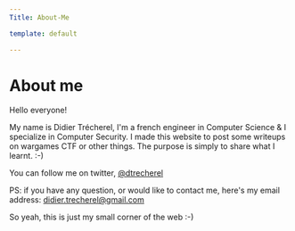 ```yaml
---
Title: About-Me

template: default

---
```


# About me

Hello everyone!

My name is Didier Trécherel, I'm a french engineer in Computer Science & I specialize in Computer Security. I made this website to post some writeups on wargames CTF or other things. The purpose is simply to share what I learnt. :-)

You can follow me on twitter, [@dtrecherel][1]

PS: if you have any question, or would like to contact me, here's my email address: <didier.trecherel@gmail.com>

So yeah, this is just my small corner of the web :-)

[1]: http://twitter.com/dtrecherel "Didier Trécherel on Twitter"